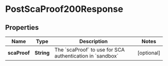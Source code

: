 

# PostScaProof200Response


## Properties

| Name | Type | Description | Notes |
|------------ | ------------- | ------------- | -------------|
|**scaProof** | **String** | The &#x60;scaProof&#x60; to use for SCA authentication in &#x60;sandbox&#x60; |  [optional] |



